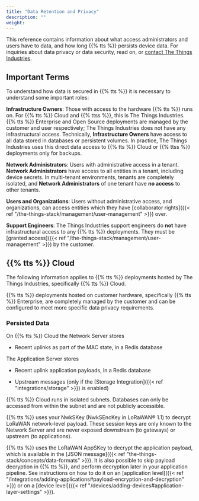 ```yaml
---
title: "Data Retention and Privacy"
description: ""
weight:
---
```


This reference contains information about what access administrators and users have to data, and how long {{% tts %}} persists device data. For inquiries about data privacy or data security, read on, or [contact The Things Industries](mailto:cloud@thethingsindustries.com).

<!--more-->

## Important Terms

To understand how data is secured in {{% tts %}} it is necessary to understand some important roles:

**Infrastructure Owners**: Those with access to the hardware {{% tts %}} runs on. For {{% tts %}} Cloud and {{% ttss %}}, this is The Things Industries. {{% tts %}} Enterprise and Open Source deployments are managed by the customer and user respectively; The Things Industries does not have any infrastructural access. Technically, **Infrastructure Owners** have access to all data stored in databases or persistent volumes. In practice, The Things Industries uses this direct data access to {{% tts %}} Cloud or {{% ttss %}} deployments only for backups.

**Network Administrators**: Users with administrative access in a tenant. **Network Administrators** have access to all entities in a tenant, including device secrets. In multi-tenant environments, tenants are completely isolated, and **Network Administrators** of one tenant have **no access** to other tenants.

**Users and Organizations**: Users without administrative access, and organizations, can access entities which they have [collaborator rights]({{< ref "/the-things-stack/management/user-management" >}}) over.

**Support Engineers**: The Things Industries support engineers do **not** have infrastructural access to any {{% tts %}} deployments. They must be [granted access]({{< ref "/the-things-stack/management/user-management" >}}) by the customer.

## {{% tts %}} Cloud

The following information applies to {{% tts %}} deployments hosted by The Things Industries, specifically {{% tts %}} Cloud.

{{% tts %}} deployments hosted on customer hardware, specifically {{% tts %}} Enterprise, are completely managed by the customer and can be configured to meet more specific data privacy requirements.

### Persisted Data

On {{% tts %}} Cloud the Network Server stores

- Recent uplinks as part of the MAC state, in a Redis database

The Application Server stores

- Recent uplink application payloads, in a Redis database

- Upstream messages (only if the [Storage Integration]({{< ref "integrations/storage" >}}) is enabled)

{{% tts %}} Cloud runs in isolated subnets. Databases can only be accessed from within the subnet and are not publicly accessible.

{{% tts %}} uses your NwkSKey (NwkSEncKey in LoRaWAN® 1.1) to decrypt LoRaWAN network-level payload. These session keys are only known to the Network Server and are never exposed downstream (to gateways) or upstream (to applications).

{{% tts %}} uses the LoRaWAN AppSKey to decrypt the application payload, which is available in the [JSON message]({{< ref "the-things-stack/concepts/data-formats" >}}). It is also possible to skip payload decryption in {{% tts %}}, and perform decryption later in your application pipeline. See instructions on how to do it on an [application level]({{< ref "/integrations/adding-applications#payload-encryption-and-decryption" >}}) or on a [device level]({{< ref "/devices/adding-devices#application-layer-settings" >}}).
